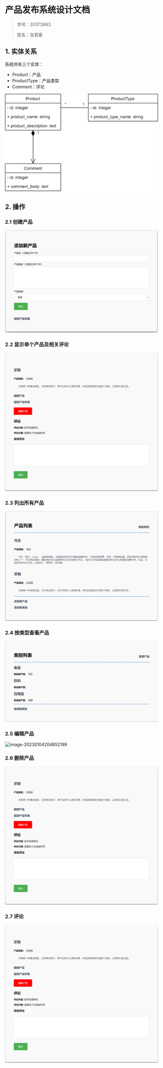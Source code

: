 # 产品发布系统设计文档

> 学号：20373883
>
> 姓名：张君豪

## 1. 实体关系

系统共有三个实体：

- Product：产品
- ProductType：产品类型
- Comment：评论

![产品发布系统实体关系.drawio](./README.assets/产品发布系统实体关系.drawio.png)

## 2. 操作

### 2.1 创建产品

![image-20230104202036471](./README.assets/image-20230104202036471.png)

### 2.2 显示单个产品及相关评论

![image-20230104202110781](./README.assets/image-20230104202110781.png)

### 2.3 列出所有产品

![image-20230104202141345](./README.assets/image-20230104202141345.png)

### 2.4 按类型查看产品

![image-20230104202206862](./README.assets/image-20230104202206862.png)

### 2.5 编辑产品

![image-20230104204852199](C:\Users\Jun\AppData\Roaming\Typora\typora-user-images\image-20230104204852199.png)

### 2.6 删除产品

![image-20230104202110781](./README.assets/image-20230104202110781.png)

### 2.7 评论

![image-20230104202110781](./README.assets/image-20230104202110781.png)
